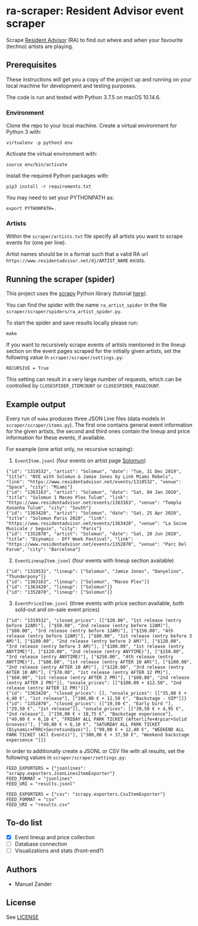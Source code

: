 # ra-scraper: Resident Advisor event scraper
Scrape [Resident Advisor](https://residentadvisor.net) (RA) to find out where and when your favourite (techno) artists are playing.

## Prerequisites

These instructions will get you a copy of the project up and running on your local machine for development and testing purposes.

The code is run and tested with Python 3.7.5 on macOS 10.14.6.

### Environment

Clone the repo to your local machine.
Create a virtual environment for Python 3 with:

```
virtualenv -p python3 env
```

Activate the virtual environment with:

```
source env/bin/activate
```

Install the required Python packages with:

```
pip3 install -r requirements.txt
```

You may need to set your PYTHONPATH as:

```
export PYTHONPATH=.
```

### Artists

Within the `scraper/artists.txt` file specify all artists you want to scrape events for (one per line).

Artist names should be in a format such that a valid RA url `https://www.residentadvisor.net/dj/ARTIST_NAME` exists.

## Running the scraper (spider)

This project uses the [scrapy](https://scrapy.org/) Python library (tutorial [here](https://docs.scrapy.org/en/latest/intro/tutorial.html)).

You can find the spider with the name `ra_artist_spider` in the file `scraper/scraper/spiders/ra_artist_spider.py`.

To start the spider and save results locally please run:

```
make
```

If you want to recursively scrape events of artists mentioned in the lineup section on the event pages scraped for the initially given artists, set the following value in `scraper/scraper/settings.py`:

```
RECURSIVE = True
```

This setting can result in a very large number of requests, which can be controlled by `CLOSESPIDER_ITEMCOUNT` or `CLOSESPIDER_PAGECOUNT`.

## Example output

Every run of `make` produces three JSON Line files (data models in `scraper/scraper/items.py`).
The first one contains general event information for the given artists, the second and third ones contain the lineup and price information for these events, if available.

For example (one artist only, no recursive scraping):

1. `EventItem.jsonl` (four events on artist page [Solomun](https://www.residentadvisor.net/dj/solomun))

```
{"id": "1319532", "artist": "Solomun", "date": "Tue, 31 Dec 2019", "title": "NYE with Solomun & Jamie Jones by Link Miami Rebels", "link": "https://www.residentadvisor.net/events/1319532", "venue": "Space", "city": "Miami"}
{"id": "1363163", "artist": "Solomun", "date": "Sat, 04 Jan 2020", "title": "Solomun 1 Maceo Plex Tulum", "link": "https://www.residentadvisor.net/events/1363163", "venue": "Templo Xunanha Tulum", "city": "South"}
{"id": "1363420", "artist": "Solomun", "date": "Sat, 25 Apr 2020", "title": "Solomun Paris 2020", "link": "https://www.residentadvisor.net/events/1363420", "venue": "La Seine Musicale / Seguin", "city": "Paris"}
{"id": "1352870", "artist": "Solomun", "date": "Sat, 20 Jun 2020", "title": "Diynamic - Off Week Festival", "link": "https://www.residentadvisor.net/events/1352870", "venue": "Parc Del Forum", "city": "Barcelona"}
```

2. `EventLineupItem.jsonl` (four events with lineup section available)

```
{"id": "1319532", "lineup": ["Solomun", "Jamie Jones", "Danyelino", "Thunderpony"]}
{"id": "1363163", "lineup": ["Solomun", "Maceo Plex"]}
{"id": "1363420", "lineup": ["Solomun"]}
{"id": "1352870", "lineup": ["Solomun"]}
```

3. `EventPriceItem.jsonl` (three events with price section available, both sold-out and on-sale event prices)

```
{"id": "1319532", "closed_prices": [["$20.00", "1st release (entry before 12AM)"], ["$50.00", "2nd release (entry before 12AM)"], ["$80.00", "3rd release (entry before 12AM)"], ["$150.00", "4th release (entry before 12AM)"], ["$80.00", "1st release (entry before 3 AM)"], ["$100.00", "2nd release (entry before 3 AM)"], ["$120.00", "3rd release (entry before 3 AM)"], ["$100.00", "1st release (entry ANYTIME)"], ["$120.00", "2nd release (entry ANYTIME)"], ["$150.00", "3rd release (entry ANYTIME)"], ["$250.00", "4th release (entry ANYTIME)"], ["$80.00", "1st release (entry AFTER 10 AM)"], ["$100.00", "2nd release (entry AFTER 10 AM)"], ["$120.00", "3rd release (entry AFTER 10 AM)"], ["$70.00", "1st release (entry AFTER 12 PM)"], ["$60.00", "1st release (entry AFTER 2 PM)"], ["$80.00", "2nd release (entry AFTER 2 PM)"]], "onsale_prices": [["$100.00 + $12.50", "2nd release (entry AFTER 12 PM)"]]}
{"id": "1363420", "closed_prices": [], "onsale_prices": [["35,00 € + 4,40 €", "1st release"], ["100,00 € + 12,50 €", "Backstage - VIP"]]}
{"id": "1352870", "closed_prices": [["19,50 €", "Early bird "], ["29,50 €", "1st release"]], "onsale_prices": [["39,50 € + 4,95 €", "2nd release"], ["150,00 € + 18,75 €", "Backstage experience"], ["49,00 € + 6,10 €", "FRIDAY ALL PARK TICKET (Afterlife+Arpiar+Solid Grooves)"], ["49,00 € + 6,10 €", "SATURDAY ALL PARK TICKET (Diynamic+FRRC+Secretsundaze)"], ["99,00 € + 12,40 €", "WEEKEND ALL PARK TICKET (All Events)"], ["300,00 € + 37,50 €", "Weekend backstage experience "]]}
```

In order to additionally create a JSONL or CSV file with all results, set the following values in `scraper/scraper/settings.py`:

```
FEED_EXPORTERS = {"jsonlines": "scrapy.exporters.JsonLinesItemExporter"}
FEED_FORMAT = "jsonlines"
FEED_URI = "results.jsonl"
```

```
FEED_EXPORTERS = {"csv": "scrapy.exporters.CsvItemExporter"}
FEED_FORMAT = "csv"
FEED_URI = "results.csv"
```

## To-do list

- [x] Event lineup and price collection
- [ ] Database connection
- [ ] Visualizations and stats (front-end?)

## Authors

* Manuel Zander

## License

See [LICENSE](./LICENSE)
